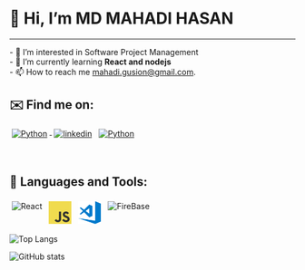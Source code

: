 <h1>👋 Hi, I’m MD MAHADI HASAN</h1>
<hr>
- 👀 I’m interested in Software Project Management <br>
- 🌱 I’m currently learning <strong>React and nodejs</strong><br>
- 📫 How to reach me <a href="mailto:mahadi.gusion@gmail.com">mahadi.gusion@gmail.com</a>.<br>

## ✉️ Find me on:


<p>
 <a href="https://www.facebook.com/mahadihanshan/" target="_blank" rel="noopener noreferrer"> <img src="https://cdn3.iconfinder.com/data/icons/glypho-social-and-other-logos/64/logo-facebook-512.png" alt="Python" height="40" style="vertical-align:top; margin:4px"> </a>
 <a href="https://linkedin.com/in/mahadihanshan" target="_blank" rel="noopener noreferrer"> <img src="https://cdn.jsdelivr.net/npm/simple-icons@v3/icons/linkedin.svg" alt="linkedin" height="40" style="vertical-align:top; margin:4px"></a>
 <a href="mailto:mahadi.gusion@gmail.com"> <img src="https://cdn.jsdelivr.net/npm/simple-icons@v3/icons/gmail.svg" alt="Python" height="40" style="vertical-align:top; margin:4px"></a>
</p>

<br />

## 🧰 Languages and Tools:
<p>
<img src="https://www.themightycribb.com/wp-content/uploads/2020/07/react-logo.png" alt="React" height="40" style="vertical-align:top; margin:4px">
<img src="https://raw.githubusercontent.com/github/explore/80688e429a7d4ef2fca1e82350fe8e3517d3494d/topics/javascript/javascript.png" alt="Javascript" height="40" style="vertical-align:top; margin:4px">
<img src="https://raw.githubusercontent.com/github/explore/80688e429a7d4ef2fca1e82350fe8e3517d3494d/topics/visual-studio-code/visual-studio-code.png" alt="VS Code" height="40" style="vertical-align:top; margin:4px">
  <img src="https://firebase.google.com/images/brand-guidelines/logo-standard.png" alt="FireBase" height="40" style="vertical-align:top; margin:4px">
</p>

![Top Langs](https://github-readme-stats.vercel.app/api/top-langs/?username=mahadihpu&theme=tokyonight)

![GitHub stats](https://github-readme-stats.vercel.app/api?username=mahadihpu&show_icons=true&theme=tokyonight)

